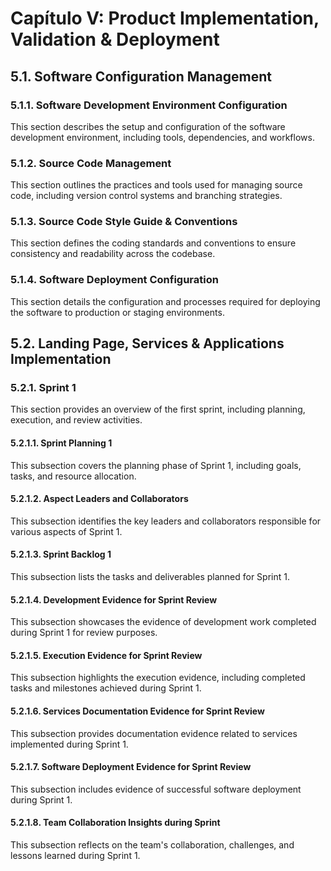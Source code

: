 # Capítulo V: Product Implementation, Validation & Deployment

## 5.1. Software Configuration Management

### 5.1.1. Software Development Environment Configuration
This section describes the setup and configuration of the software development environment, including tools, dependencies, and workflows.

### 5.1.2. Source Code Management
This section outlines the practices and tools used for managing source code, including version control systems and branching strategies.

### 5.1.3. Source Code Style Guide & Conventions
This section defines the coding standards and conventions to ensure consistency and readability across the codebase.

### 5.1.4. Software Deployment Configuration
This section details the configuration and processes required for deploying the software to production or staging environments.

## 5.2. Landing Page, Services & Applications Implementation

### 5.2.1. Sprint 1
This section provides an overview of the first sprint, including planning, execution, and review activities.

#### 5.2.1.1. Sprint Planning 1
This subsection covers the planning phase of Sprint 1, including goals, tasks, and resource allocation.

#### 5.2.1.2. Aspect Leaders and Collaborators
This subsection identifies the key leaders and collaborators responsible for various aspects of Sprint 1.

#### 5.2.1.3. Sprint Backlog 1
This subsection lists the tasks and deliverables planned for Sprint 1.

#### 5.2.1.4. Development Evidence for Sprint Review
This subsection showcases the evidence of development work completed during Sprint 1 for review purposes.

#### 5.2.1.5. Execution Evidence for Sprint Review
This subsection highlights the execution evidence, including completed tasks and milestones achieved during Sprint 1.

#### 5.2.1.6. Services Documentation Evidence for Sprint Review
This subsection provides documentation evidence related to services implemented during Sprint 1.

#### 5.2.1.7. Software Deployment Evidence for Sprint Review
This subsection includes evidence of successful software deployment during Sprint 1.

#### 5.2.1.8. Team Collaboration Insights during Sprint
This subsection reflects on the team's collaboration, challenges, and lessons learned during Sprint 1.
